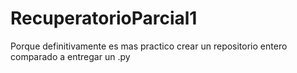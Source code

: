 # RecuperatorioParcial1
Porque definitivamente es mas practico crear un repositorio entero comparado a entregar un .py
